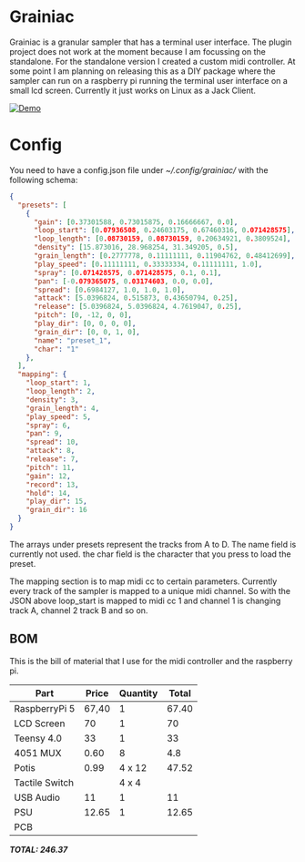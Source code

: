 # Grainiac
Grainiac is a granular sampler that has a terminal user interface. The plugin project does not work at the moment because I am focussing on the standalone. For the standalone version I created a custom midi controller. 
At some point I am planning on releasing this as a DIY package where the sampler can run on a raspberry pi running the terminal user interface on a small lcd screen.
Currently it just works on Linux as a Jack Client.

[![Demo](https://img.youtube.com/vi/uADcnCzQX3A/0.jpg)](https://www.youtube.com/watch?v=uADcnCzQX3A)

# Config
You need to have a config.json file under _~/.config/grainiac/_ with the following schema:

```json
{
  "presets": [
    {
      "gain": [0.37301588, 0.73015875, 0.16666667, 0.0],
      "loop_start": [0.07936508, 0.24603175, 0.67460316, 0.071428575],
      "loop_length": [0.08730159, 0.08730159, 0.20634921, 0.3809524],
      "density": [15.873016, 28.968254, 31.349205, 0.5],
      "grain_length": [0.2777778, 0.11111111, 0.11904762, 0.48412699],
      "play_speed": [0.11111111, 0.33333334, 0.11111111, 1.0],
      "spray": [0.071428575, 0.071428575, 0.1, 0.1],
      "pan": [-0.079365075, 0.03174603, 0.0, 0.0],
      "spread": [0.6984127, 1.0, 1.0, 1.0],
      "attack": [5.0396824, 0.515873, 0.43650794, 0.25],
      "release": [5.0396824, 5.0396824, 4.7619047, 0.25],
      "pitch": [0, -12, 0, 0],
      "play_dir": [0, 0, 0, 0],
      "grain_dir": [0, 0, 1, 0],
      "name": "preset_1",
      "char": "1"
    },
  ],
  "mapping": {
    "loop_start": 1,
    "loop_length": 2,
    "density": 3,
    "grain_length": 4,
    "play_speed": 5,
    "spray": 6,
    "pan": 9,
    "spread": 10,
    "attack": 8,
    "release": 7,
    "pitch": 11,
    "gain": 12,
    "record": 13,
    "hold": 14,
    "play_dir": 15,
    "grain_dir": 16
  }
}
```

The arrays under presets represent the tracks from A to D.
The name field is currently not used.
the char field is the character that you press to load the preset.

The mapping section is to map midi cc to certain parameters. Currently every track of the sampler is mapped to a unique midi channel. So with the JSON above loop_start is mapped to midi cc 1 and channel 1 is changing track A, channel 2 track B and so on.

## BOM
This is the bill of material that I use for the midi controller and the raspberry pi.

| Part           | Price | Quantity | Total |
| -------------- | ----- | -------- | ----- |
| RaspberryPi 5  | 67,40 | 1        | 67.40 |
| LCD Screen     | 70    | 1        | 70    |
| Teensy 4.0     | 33    | 1        | 33    |
| 4051 MUX       | 0.60  | 8        | 4.8   |
| Potis          | 0.99  | 4 x 12   | 47.52 |
| Tactile Switch |       | 4 x 4    |       |
| USB Audio      | 11    | 1        | 11    |
| PSU            | 12.65 | 1        | 12.65 |
| PCB            |       |          |       |

**_TOTAL: 246.37_**
